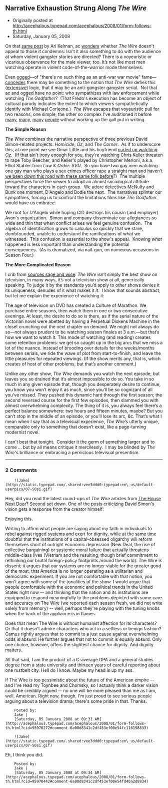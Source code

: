 ## Narrative Exhaustion Strung Along <em>The Wire</em>

 * Originally posted at http://acephalous.typepad.com/acephalous/2008/01/form-follows-th.html
 * Saturday, January 05, 2008



On that [same post](http://edgeofthewest.wordpress.com/2008/01/03/theyll-shield-you-with-their-wings/) by Ari Kelman, ac [wonders](http://edgeofthewest.wordpress.com/2008/01/03/theyll-shield-you-with-their-wings/#comment-1351) whether _The Wire_ doesn't appeal to those it condemns:
Isn’t it also something to do with the audience at whom violent
gangster stories are directed? There is a voyeuristic or vicarious
observance for the male viewer, too. It’s not like most men watching
operate in violent code-of-the-warrior mode themselves.

Even [ogged](http://www.unfogged.com)—of "there's no such thing as an anti-war war movie" fame—[concedes](http://www.unfogged.com/archives/comments\_7993.html#725166) there may be something to the notion that _The Wire_ defies this ([extensive](http://www.unfogged.com/archives/comments\_6073.html#471734)) logic, that it may be an anti-gangster gangster serial.  Not that ac and ogged have no point: who sympathizes with law enforcement while watching _The Godfather_?  (That Fredo's execution has become an object of cultural parody indicates the extent to which viewers sympathetically identify with Michael Corleone.)  _The Wire_ escapes that voyeuristic pull for two reasons, one simple, the other so complex I've auditioned it before [many](http://kugelmass.wordpress.com/), [many](http://oubliesurlacarte.wordpress.com/), [many](http://tomemos.wordpress.com/) [people](http://uncomplicatedly.wordpress.com/) without working up the gall put in writing.

**The Simple Reason**

_The Wire_ combines the narrative perspective of three previous David Simon-related projects: _Homicide_, _Oz_, and _The Corner_.  As if to underscore this, at one point we see Omar Little and his boyfriend [curled up watching _Oz_](http://www.youtube.com/watch?v=99uAAbMp7OQ).  (If that ain't irony enough for you, they're watching Chris Keller threaten to rape Toby Beecher, and Keller's played by Christopher Merloni, a.k.a. Elliot Stabler from _Law & Order: SVU_.  So you have two gay men watching one gay man who plays a sex crimes officer rape a straight man and [haven't we been down this road with these same folk before](http://acephalous.typepad.com/acephalous/2007/11/homicide.html)?)  The multiple perspectives force the viewer to adopt an almost sociological attitude toward the characters in each group.  We adore detectives McNulty and Bunk one moment, D'Angelo and Bodie the next.  The narratives splinter our sympathies, forcing us to confront the limitations films like _The Godfather_ would have us embrace: 

We root for D'Angelo while hoping CID destroys his cousin (and employer) Avon's organization.  Simon and company disseminate our allegiances so wide and thin that when conflict arises we feel genuine confusion.  The algebra of identification grows to calculus so quickly that we stare, dumbfounded, unable to understand the ramifications of what we witnessed.  This confusion is essential to the show's appeal.  Knowing _what_ happened is less important than understanding the potential consequences.  (As is dramatized, via nail-gun, on numerous occasions in Season Four.)

**The More Complicated Reason**

I crib from [sources sage and wise](http://edgeofthewest.wordpress.com/2008/01/03/theyll-shield-you-with-their-wings/#comment-1365):
_The Wire_ isn’t simply the best show on television, in many
ways, it’s not a television show at all, generically speaking. To judge
it by the standards you’d apply to other shows denies it its uniqueness, denudes of it what makes it _it_.  I know that sounds abstract, but let me explain the experience of watching it:

The age of television on DVD has created a Culture of Marathon. We
purchase entire seasons, then watch them in one or two consecutive
evenings. At least, the desire to do so is there, as if the serial
nature of the Victorian novel were abetted by having a Perpetual
Dickens Machine in the closet crunching out the next chapter on demand.
We might not always do so—not always prudent to be watching season
finales at 3 a.m.—but that’s how we want to watch it. This mode of
watching (and reading) creates some retention problems: we get so
caught up in the big arcs that we miss a lot of the nuance. Instead of
brooding over details for the weeks/months between serials, we ride the
wave of plot from start-to-finish, and leave the little pleasures for
repeated viewings. (If the show merits any, that is, which creates of
host of other problems, but that’s another comment.)

Unlike any other show, _The Wire_ demands you watch the
next episode, but leaves you so drained that it’s almost impossible to do so.
You take in so much in any given episode that, though you desperately
desire to continue, you know you won’t enjoy it as much, since you’ll
be so cognizant of all you’ve missed. They pushed this dynamic hard
through the first season; the second reversed course for the first few
episodes, then slammed you with almost overwhelming complexity. The
thing of it is, you always feel there’s a perfect balance somewhere:
two hours and fifteen minutes, maybe? But you can’t stop in the middle
of an episode, or you’ll lose its arc, &c. That’s what I mean when
I say that as a televisual experience, _The Wire_’s utterly unique, comparable only to something that doesn’t exist, like a page-turning modernist novel.

I can't best that tonight.  Consider it the germ of something larger and to come ... but by all means critique it mercilessly.  I may be blinded by _The Wire_'s brilliance or embracing a pernicious televisual presentism.  

		

* * *

### 2 Comments 

		

                
[]()

	

		![Jake](http://static.typepad.com/.shared:vee3ddd0:typepad:en\_us/default-userpics/07-50si.gif)
	

	

		

Hey, did you read the latest round-ups of _The Wire_ articles from [The House Next Door](http://mattzollerseitz.blogspot.com/2008/01/links-for-day-january-4th-2008.html)? Second set down. One of the posts criticizing David Simon's vision gets a response from the creator himself:

Enjoying this.

Writing to affirm what people are saying about my faith in individuals to rebel against rigged systems and exert for dignity, while at the same time doubtful that the institutions of a capital-obsessed oligarchy will reform themselves short of outright economic depression (New Deal, the rise of collective bargaining) or systemic moral failure that actually threatens middle-class lives (Vietnam and the resulting, though brief commitment to rethinking our brutal foreign-policy footprints around the world). The Wire is dissent; it argues that our systems are no longer viable for the greater good of the most, that America is no longer operating as a utilitarian and democratic experiment. If you are not comfortable with that notion, you won't agree with some of the tonalities of the show. I would argue that people comfortable with the economic and political trends in the United States right now -- and thinking that the nation and its institutions are equipped to respond meaningfully to the problems depicted with some care and accuracy on The Wire (we reported each season fresh, we did not write solely from memory) -- well, perhaps they're playing with the tuning knobs when the back of the appliance is in flames.

Does that mean The Wire is without humanist affection for its characters? Or that it doesn't admire characters who act in a selfless or benign fashion? Camus rightly argues that to commit to a just cause against overwhelming odds is absurd. He further argues that not to commit is equally absurd. Only one choice, however, offers the slightest chance for dignity. And dignity matters.

All that said, I am the product of a C-average GPA and a general studies degree from a state university and thirteen years of careful reporting about one rustbelt city. Hell do I know. Maybe my head is up my ass.

If The Wire is too pessimistic about the future of the American empire -- and I've read my Toynbee and Chomsky, so I actually think a darker vision could be credibly argued -- no one will be more pleased than me as I am, well, American. Right now, though, I'm just proud to see serious people arguing about a television drama; there's some pride in that. Thanks.

	

		Posted by:
		Jake |
		[Saturday, 05 January 2008 at 09:31 AM](http://acephalous.typepad.com/acephalous/2008/01/form-follows-th.html?cid=95970272#comment-6a00d8341c2df453ef00e54fc116198833)

[]()

	

		![Jake](http://static.typepad.com/.shared:vee3ddd0:typepad:en\_us/default-userpics/07-50si.gif)
	

	

		

Eh, I think you did.  

	

		Posted by:
		Jake |
		[Saturday, 05 January 2008 at 09:34 AM](http://acephalous.typepad.com/acephalous/2008/01/form-follows-th.html?cid=95970442#comment-6a00d8341c2df453ef00e54fd40a2d8834)

		

        